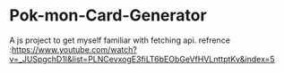 # Pok-mon-Card-Generator
A js project to get myself familiar with fetching api.
refrence :https://www.youtube.com/watch?v=_JUSpgchD1I&list=PLNCevxogE3fiLT6bEObGeVfHVLnttptKv&index=5
